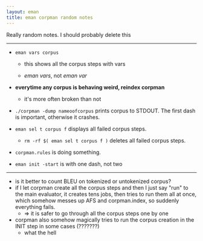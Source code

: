 ```yaml
---
layout: eman
title: eman corpman random notes
---
```


Really random notes. I should probably delete this

---

* `eman vars corpus`

  * this shows all the corpus steps with vars

  * *eman vars*, not *eman var*

* **everytime any corpus is behaving weird, reindex corpman**

  * it's more often broken than not

* `./corpman -dump nameoofcorpus` prints corpus to STDOUT. The first dash is important, otherwise it crashes.

* `eman sel t corpus f` displays all failed corpus steps.
   * `rm -rf $( eman sel t corpus f )` deletes all failed corpus steps.

* `corpman.rules` is doing something.

* `eman init -start` is with one dash, not two

--------

* is it better to count BLEU on tokenized or untokenized corpus?
* if I let corpman create all the corpus steps and then I just say "run" to the main evaluator, it creates tens jobs, then tries to run them all at once, which somehow messes up AFS and corpman.index, so suddenly everything fails.
  * => it is safer to go through all the corpus steps one by one
* corpman also somehow magically tries to run the corpus creation in the INIT step in some cases (???????)
  * what the hell

